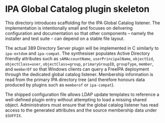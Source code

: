 # IPA Global Catalog plugin skeleton

This directory introduces scaffolding for the IPA Global Catalog listener.  The
implementation is intentionally small and focuses on delivering configuration
and documentation so that other components – namely the installer and test
suite – can depend on a stable file layout.

The actual 389 Directory Server plugin will be implemented in C similarly to
`ipa-extdom` and `ipa-compat`.  The synthesiser populates Active Directory
friendly attributes such as `sAMAccountName`, `userPrincipalName`, `objectSid`,
`objectClass=user`, `objectClass=group`, `primaryGroupID`, `groupType`,
`member`, and `memberOf` so that Windows clients can query a FreeIPA deployment
through the dedicated global catalog listener.  Membership information is read
from the primary IPA directory tree (and therefore honours data produced by
plugins such as `memberof` or `ipa-compat`).

The shipped configuration file allows LDAP update templates to reference a
well-defined plugin entry without attempting to load a missing shared object.
Administrators must ensure that the global catalog listener has read access to
the generated attributes and the source membership data under `$SUFFIX`.
